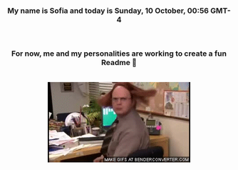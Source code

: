


<div align="center">
<h3 >My name is Sofia and today is Sunday, 10 October, 00:56 GMT-4</h3><br>
<h3 >For now, me and my personalities are working to create a fun Readme 👋
</h3><br>
<img src='img/dwight.gif' alt='working...'/>
</div>
